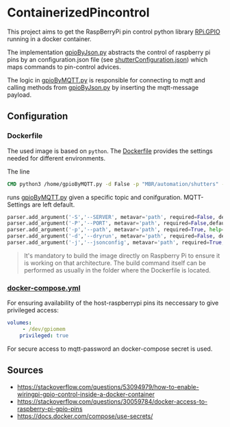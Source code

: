 # ContainerizedPincontrol

This project aims to get the RaspBerryPi pin control python 
library [RPi.GPIO](https://pypi.org/project/RPi.GPIO/) running 
in a docker container.

The implementation [gpioByJson.py](gpioByJson.py) abstracts the control 
of raspberry pi pins by an configuration.json 
file (see [shutterConfiguration.json](shutterConfiguration.json)) 
which maps commands to pin-control advices.

The logic in [gpioByMQTT.py](gpioByMQTT.py) is responsible for 
connecting to mqtt and calling methods from [gpioByJson.py](gpioByJson.py)
by inserting the mqtt-message payload.

## Configuration

### Dockerfile

The used image is based on `python`. 
The [Dockerfile](Dockerfile) provides the settings needed for different environments.

The line

```dockerfile
CMD python3 /home/gpioByMQTT.py -d False -p "MBR/automation/shutters" -j "shutterConfiguration.json"
```

runs [gpioByMQTT.py](gpioByMQTT.py) given a specific topic and conifguration. MQTT-Settings are left default. 

```py
parser.add_argument('-S','--SERVER', metavar='path', required=False, default="0.0.0.0",help='the mqtt server to publish')
parser.add_argument('-P','--PORT', metavar='path', required=False,default=1883, help='the port to publish to')
parser.add_argument('-p','--path', metavar='path', required=True, help='the mqttt path to publish')
parser.add_argument('-d','--dryrun', metavar='path', required=False, default=True, help='set to False to run in production mode')
parser.add_argument('-j','--jsonconfig', metavar='path', required=True, default=True, help='the path to the pin configuration file')    
```

> It's mandatory to build the image directly on Raspberry Pi to ensure it is working on that architecture. The build command itself can be performed as usually in the folder where the Dockerfile is located.


### [docker-compose.yml]()

For ensuring availability of the host-raspberrypi pins 
its neccessary to give privileged access:

```yaml
volumes:
     - /dev/gpiomem
    privileged: true
```
For secure access to mqtt-password an docker-compose secret is used. 

## Sources

- <https://stackoverflow.com/questions/53094979/how-to-enable-wiringpi-gpio-control-inside-a-docker-container>
- <https://stackoverflow.com/questions/30059784/docker-access-to-raspberry-pi-gpio-pins>
- <https://docs.docker.com/compose/use-secrets/>


